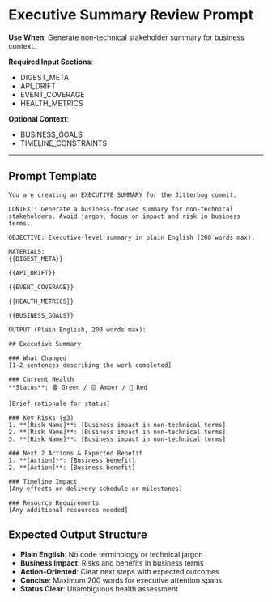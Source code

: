 # Executive Summary Review Prompt

**Use When**: Generate non-technical stakeholder summary for business context.

**Required Input Sections**:
- DIGEST_META
- API_DRIFT
- EVENT_COVERAGE
- HEALTH_METRICS

**Optional Context**:
- BUSINESS_GOALS
- TIMELINE_CONSTRAINTS

---

## Prompt Template

```
You are creating an EXECUTIVE SUMMARY for the Jitterbug commit.

CONTEXT: Generate a business-focused summary for non-technical stakeholders. Avoid jargon, focus on impact and risk in business terms.

OBJECTIVE: Executive-level summary in plain English (200 words max).

MATERIALS:
{{DIGEST_META}}

{{API_DRIFT}}

{{EVENT_COVERAGE}}

{{HEALTH_METRICS}}

{{BUSINESS_GOALS}}

OUTPUT (Plain English, 200 words max):

## Executive Summary

### What Changed
[1-2 sentences describing the work completed]

### Current Health  
**Status**: 🟢 Green / 🟡 Amber / 🔴 Red

[Brief rationale for status]

### Key Risks (≤3)
1. **[Risk Name]**: [Business impact in non-technical terms]
2. **[Risk Name]**: [Business impact in non-technical terms]  
3. **[Risk Name]**: [Business impact in non-technical terms]

### Next 2 Actions & Expected Benefit
1. **[Action]**: [Business benefit]
2. **[Action]**: [Business benefit]

### Timeline Impact
[Any effects on delivery schedule or milestones]

### Resource Requirements
[Any additional resources needed]
```

## Expected Output Structure

- **Plain English**: No code terminology or technical jargon
- **Business Impact**: Risks and benefits in business terms
- **Action-Oriented**: Clear next steps with expected outcomes
- **Concise**: Maximum 200 words for executive attention spans
- **Status Clear**: Unambiguous health assessment